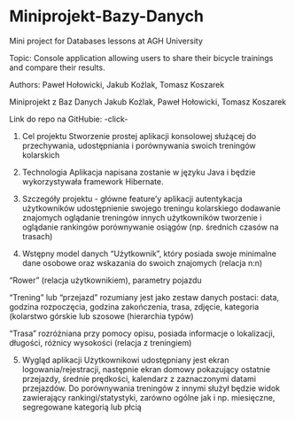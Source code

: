 # Miniprojekt-Bazy-Danych
Mini project for Databases lessons at AGH University

Topic:
Console application allowing users to share their bicycle trainings and compare their results.

Authors:
Paweł Hołowicki, Jakub Koźlak, Tomasz Koszarek


Miniprojekt z Baz Danych
Jakub Koźlak, Paweł Hołowicki, Tomasz Koszarek



Link do repo na GitHubie:
-click-



1. Cel projektu
Stworzenie prostej aplikacji konsolowej służącej do przechywania, udostępniania i porównywania swoich treningów kolarskich

2. Technologia
Aplikacja napisana zostanie w języku Java i będzie wykorzystywała framework Hibernate.

3. Szczegóły projektu - główne feature’y aplikacji
autentykacja użytkowników
udostępnienie swojego treningu kolarskiego
dodawanie znajomych
oglądanie treningów innych użytkowników
tworzenie i oglądanie rankingów
porównywanie osiągów (np. średnich czasów na trasach)

4. Wstępny model danych
“Użytkownik”, który posiada swoje minimalne dane osobowe oraz wskazania do swoich znajomych (relacja n:n)

“Rower” (relacja  użytkownikiem), parametry pojazdu

“Trening” lub “przejazd” rozumiany jest jako zestaw danych postaci: data, godzina rozpoczęcia, godzina zakończenia, trasa, zdjęcie, kategoria (kolarstwo górskie lub szosowe (hierarchia typów)

“Trasa” rozróżniana przy pomocy opisu, posiada informacje o lokalizacji, długości, różnicy wysokości (relacja z treningiem)

5. Wygląd aplikacji 
Użytkownikowi udostępniany jest ekran logowania/rejestracji, następnie ekran domowy pokazujący ostatnie przejazdy, średnie prędkości, kalendarz z zaznaczonymi datami przejazdów.
Do porównywania treningów z innymi służył będzie widok zawierający rankingi/statystyki, zarówno ogólne jak i np. miesięczne, segregowane kategorią lub płcią
